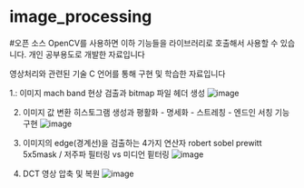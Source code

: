 ﻿# image_processing
 #오픈 소스 OpenCV를 사용하면 이하 기능들을 라이브러리로 호출해서 사용할 수 있습니다. 개인 공부용도로 개발한 자료입니다
 
영상처리와 관련된 기술 C 언어를 통해 구현 및 학습한 자료입니다


1.: 이미지 mach band 현상 검출과 bitmap 파일 헤더 생성
![image](https://github.com/user-attachments/assets/1c70499c-5ab9-4773-99bd-47ac2ec8a771)

2. 이미지 값 변환 히스토그램 생성과 평활화 - 명세화 - 스트레칭 - 엔드인 서칭 기능 구현
![image](https://github.com/user-attachments/assets/783aeaa3-0062-44c2-aac5-b20dbf08560c)

3. 이미지의 edge(경계선)을 검출하는 4가지 연산자 robert sobel prewitt 5x5mask / 저주파 필터링 vs 미디언 핕터링 
![image](https://github.com/user-attachments/assets/7af09211-1fff-4dd2-80d0-1891b3086dc2)

5. DCT 영상 압축 및 복원 
![image](https://github.com/user-attachments/assets/4144f0cd-eaac-4f48-b22a-faabae9ddb6f)

